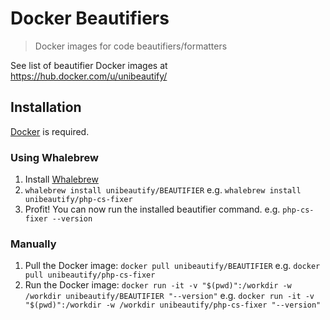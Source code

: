 # Docker Beautifiers

> Docker images for code beautifiers/formatters

See list of beautifier Docker images at https://hub.docker.com/u/unibeautify/

## Installation

[Docker](https://docs.docker.com/engine/installation/) is required.

### Using Whalebrew

1. Install [Whalebrew](https://github.com/bfirsh/whalebrew)
2. `whalebrew install unibeautify/BEAUTIFIER`
    e.g. `whalebrew install unibeautify/php-cs-fixer`
3. Profit! You can now run the installed beautifier command.
    e.g. `php-cs-fixer --version`

### Manually

1. Pull the Docker image: `docker pull unibeautify/BEAUTIFIER`
    e.g. `docker pull unibeautify/php-cs-fixer`
2. Run the Docker image: `docker run -it -v "$(pwd)":/workdir -w /workdir unibeautify/BEAUTIFIER "--version"`
    e.g. `docker run -it -v "$(pwd)":/workdir -w /workdir unibeautify/php-cs-fixer "--version"`
